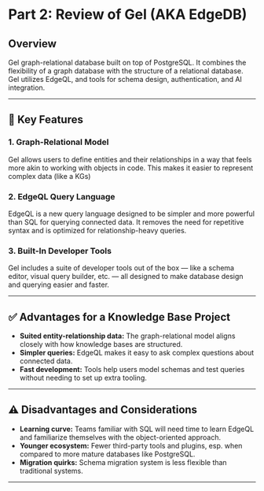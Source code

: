 # Part 2: Review of Gel (AKA EdgeDB)

## Overview

Gel graph-relational database built on top of PostgreSQL. It combines the flexibility of a graph database with the structure of a relational database. Gel utilizes EdgeQL, and tools for schema design, authentication, and AI integration.

---

## 🔑 Key Features

### 1. **Graph-Relational Model**
Gel allows users to define entities and their relationships in a way that feels more akin to working with objects in code. This makes it easier to represent complex data (like a KGs)

### 2. **EdgeQL Query Language**
EdgeQL is a new query language designed to be simpler and more powerful than SQL for querying connected data. It removes the need for repetitive syntax and is optimized for relationship-heavy queries.

### 3. **Built-In Developer Tools**
Gel includes a suite of developer tools out of the box — like a schema editor, visual query builder, etc. — all designed to make database design and querying easier and faster.

---

## ✅ Advantages for a Knowledge Base Project

- **Suited entity-relationship data:** The graph-relational model aligns closely with how knowledge bases are structured.
- **Simpler queries:** EdgeQL makes it easy to ask complex questions about connected data.
- **Fast development:** Tools help users model schemas and test queries without needing to set up extra tooling.

---

## ⚠️ Disadvantages and Considerations

- **Learning curve:** Teams familiar with SQL will need time to learn EdgeQL and familiarize themselves with the object-oriented approach.
- **Younger ecosystem:** Fewer third-party tools and plugins, esp. when compared to more mature databases like PostgreSQL.
- **Migration quirks:** Schema migration system is less flexible than traditional systems.

---
